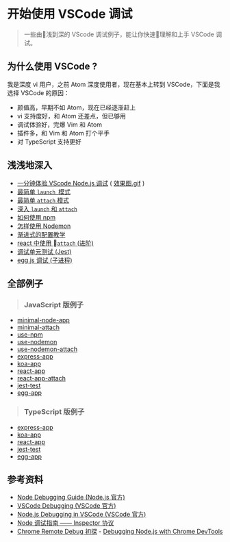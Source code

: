 # 开始使用 VSCode 调试

> 一些由浅到深的 VScode 调试例子，能让你快速理解和上手 VSCode 调试。

## 为什么使用 VSCode ?

我是深度 vi 用户，之前 Atom 深度使用者，现在基本上转到 VSCode，下面是我选择 VSCode 的原因：

- 颜值高，早期不如 Atom，现在已经逐渐赶上
- vi 支持度好，和 Atom 还差点，但已够用
- 调试体验好，完爆 Vim 和 Atom
- 插件多，和 Vim 和 Atom 打个平手
- 对 TypeScript 支持更好

## 浅浅地深入

- [一分钟体验 VScode Node.js 调试](JavaScript/minimal-node-app/README.md) ( [效果图.gif](screenshots/minimal-debug.gif) )
- [最简单 `launch `模式](JavaScript/minimal-node-app/README.md)
- [最简单 `attach` 模式](JavaScript/minimal-attach/README.md)
- [深入 `launch` 和 `attach`](docs/launch-and-attach.md)
- [如何使用 npm](JavaScript/use-npm/README.md)
- [怎样使用 Nodemon](JavaScript/use-nodemon/README.md)
- [渐进式的配置教学](docs/config-example.md)
- [react 中使用 `attach` (进阶)](JavaScript/react-app-attach/README.md)
- [调试单元测试 (Jest)](JavaScript/jest-test/README.md)
- [egg.js 调试 (子进程)](JavaScript/egg-app/README.md)

## 全部例子

> ### JavaScript 版例子

- [minimal-node-app](JavaScript/minimal-node-app/README.md)
- [minimal-attach](JavaScript/minimal-attach/README.md)
- [use-npm](JavaScript/use-npm/README.md)
- [use-nodemon](JavaScript/use-nodemon/README.md)
- [use-nodemon-attach](JavaScript/use-nodemon-attach/README.md)
- [express-app](JavaScript/express-app/README.md)
- [koa-app](JavaScript/koa-app/README.md)
- [react-app](JavaScript/react-app/README.md)
- [react-app-attach](JavaScript/react-app-attach/README.md)
- [jest-test](JavaScript/jest-test/README.md)
- [egg-app](JavaScript/egg-app/README.md)


> ### TypeScript 版例子

- [express-app](TypeScript/express-app/README.md)
- [koa-app](TypeScript/koa-app/README.md)
- [react-app](TypeScript/react-app/README.md)
- [jest-test](TypeScript/jest-test/README.md)
- [egg-app](TypeScript/egg-app/README.md)

## 参考资料

- [Node Debugging Guide (Node.js 官方)](https://nodejs.org/en/docs/guides/debugging-getting-started/)
- [VSCode Debugging (VSCode 官方)](https://code.visualstudio.com/docs/editor/debugging)
- [Node.js Debugging in VSCode (VSCode 官方)](https://code.visualstudio.com/docs/nodejs/nodejs-debugging#_launch-configuration-support-for-npm-and-other-tools) 
- [Node 调试指南 —— Inspector 协议](https://zhuanlan.zhihu.com/p/30264842)
- [Chrome Remote Debug 初探](https://ielgnaw.com/article/Chrome-Remote-Debug) - [Debugging Node.js with Chrome DevTools](https://medium.com/@paul_irish/debugging-node-js-nightlies-with-chrome-devtools-7c4a1b95ae27)